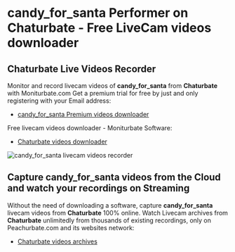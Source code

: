 # candy_for_santa Performer on Chaturbate - Free LiveCam videos downloader

## Chaturbate Live Videos Recorder

Monitor and record livecam videos of **candy_for_santa** from **Chaturbate** with Moniturbate.com
Get a premium trial for free by just and only registering with your Email address:
* [candy_for_santa Premium videos downloader](https://moniturbate.com/request-demo-licence-key.html)

Free livecam videos downloader - Moniturbate Software:
* [Chaturbate videos downloader](https://moniturbate.com/moniturbate-download-software.html)

![candy_for_santa livecam videos recorder](https://peachurnet.com/templates/moniturbate-software.png)


## Capture candy_for_santa videos from the Cloud and watch your recordings on Streaming

Without the need of downloading a software, capture **candy_for_santa** livecam videos from **Chaturbate** 100% online.
Watch Livecam archives from **Chaturbate** unlimitedly from thousands of existing recordings, only on Peachurbate.com and its websites network:
* [Chaturbate videos archives](https://peachurnet.com/)